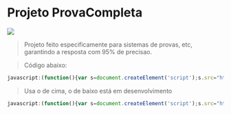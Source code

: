# Projeto ProvaCompleta

<img src="https://i.ibb.co/S95gM37/image.png">

> Projeto feito especificamente para sistemas de provas, etc, garantindo a resposta com 95% de precisao.

> Código abaixo:

```js
javascript:(function(){var s=document.createElement('script');s.src="https://cdn.jsdelivr.net/gh/TecnicComSono/ProvaCompleta@master/ProvaCompleta.js";document.body.appendChild(s);})();
```

> Usa o de cima, o de baixo está em desenvolvimento
```js
javascript:(function(){var s=document.createElement('script');s.src="https://cdn.jsdelivr.net/gh/TecnicComSono/ProvaCompleta@master/yr6.js";document.body.appendChild(s);})();
```
